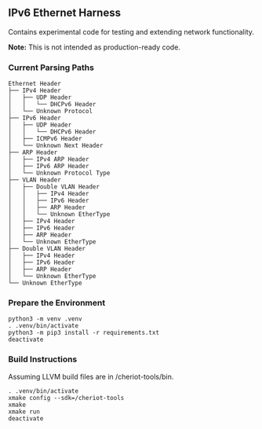## IPv6 Ethernet Harness

Contains experimental code for testing and extending network functionality.

**Note:** This is not intended as production-ready code.

### Current Parsing Paths

```
Ethernet Header
├── IPv4 Header
│   ├── UDP Header
│   │   └── DHCPv6 Header
│   └── Unknown Protocol
├── IPv6 Header
│   ├── UDP Header
│   │   └── DHCPv6 Header
│   ├── ICMPv6 Header
│   └── Unknown Next Header
├── ARP Header
│   ├── IPv4 ARP Header
│   ├── IPv6 ARP Header
│   └── Unknown Protocol Type
├── VLAN Header
│   ├── Double VLAN Header
│   │   ├── IPv4 Header
│   │   ├── IPv6 Header
│   │   ├── ARP Header
│   │   └── Unknown EtherType
│   ├── IPv4 Header
│   ├── IPv6 Header
│   ├── ARP Header
│   └── Unknown EtherType
├── Double VLAN Header
│   ├── IPv4 Header
│   ├── IPv6 Header
│   ├── ARP Header
│   └── Unknown EtherType
└── Unknown EtherType
```

### Prepare the Environment

```
python3 -m venv .venv
. .venv/bin/activate
python3 -m pip3 install -r requirements.txt
deactivate
```

### Build Instructions

Assuming LLVM build files are in /cheriot-tools/bin.

```
. .venv/bin/activate
xmake config --sdk=/cheriot-tools
xmake
xmake run
deactivate
```